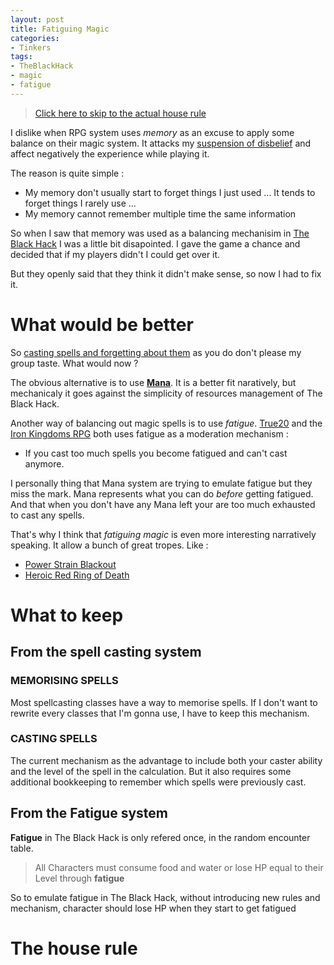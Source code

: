 ```yaml
---
layout: post
title: Fatiguing Magic
categories: 
- Tinkers
tags: 
- TheBlackHack
- magic
- fatigue
---
```


> [Click here to skip to the actual house rule](#the-house-rule)

I dislike when RPG system uses _memory_ as an excuse to apply some balance on their magic system. It attacks my [suspension of disbelief](https://en.wikipedia.org/wiki/Suspension_of_disbelief) and affect negatively the experience while playing it.

The reason is quite simple : 
* My memory don't usually start to forget things I just used ... It tends to forget things I rarely use ...
* My memory cannot remember multiple time the same information

So when I saw that memory was used as a balancing mechanisim in [The Black Hack](/tags/TheBlackHack) I was a little bit disapointed. I gave the game a chance and decided that if my players didn't I could get over it.

But they openly said that they think it didn't make sense, so now I had to fix it.

# What would be better

So [casting spells and forgetting about them](https://tvtropes.org/pmwiki/pmwiki.php/Main/VancianMagic) as you do don't please my group taste. What would now ? 

The obvious alternative is to use [**Mana**](https://tvtropes.org/pmwiki/pmwiki.php/Main/Mana).  It is a better fit naratively, but mechanicaly it goes against the simplicity of resources management of The Black Hack.

Another way of balancing out magic spells is to use  _fatigue_.  [True20](https://greenroninstore.com/collections/true20) and the [Iron Kingdoms RPG](https://store.privateerpress.com/games/iron-kingdoms-rpg) both uses fatigue as a moderation mechanism :

* If you cast too much spells you become fatigued and can't cast anymore.
 
I personally thing that Mana system are trying to emulate fatigue but they miss the mark. Mana represents what you can do  _before_  getting fatigued. And that when you don't have any Mana left your are too much exhausted to cast any spells. 
 
That's why I think that  _fatiguing magic_  is even more interesting narratively speaking. It allow a bunch of great tropes. Like :
* [Power Strain Blackout](https://tvtropes.org/pmwiki/pmwiki.php/Main/PowerStrainBlackout)
* [Heroic Red Ring of Death](https://tvtropes.org/pmwiki/pmwiki.php/Main/HeroicRROD)


# What to keep 

## From the spell casting system 

###  MEMORISING SPELLS
Most spellcasting classes have a way to memorise spells. If I don't want to rewrite every classes that I'm gonna use, I have to keep this mechanism.

### CASTING SPELLS

The current mechanism as the advantage to include both your caster ability and the level of the spell in the calculation. But it also requires some additional bookkeeping to remember which spells were previously cast.
 
## From the Fatigue system
 
**Fatigue** in The Black Hack is only refered once, in the random encounter table.
 
> All Characters must consume food and water or lose HP equal to their Level through **fatigue**

So to emulate fatigue in The Black Hack, without introducing new rules and mechanism, character should lose HP when they start to get fatigued

# The house rule

<!--stackedit_data:
eyJoaXN0b3J5IjpbLTExNjgzMzExOTQsLTE3NjE4MjI1NjksLT
E5Mzg4NzU2OTUsMTc3Mjg1MzY0NywtMTk0MTM2NjQwNSwtOTc5
MTI3NTExLDEzMDUwOTYwNzVdfQ==
-->